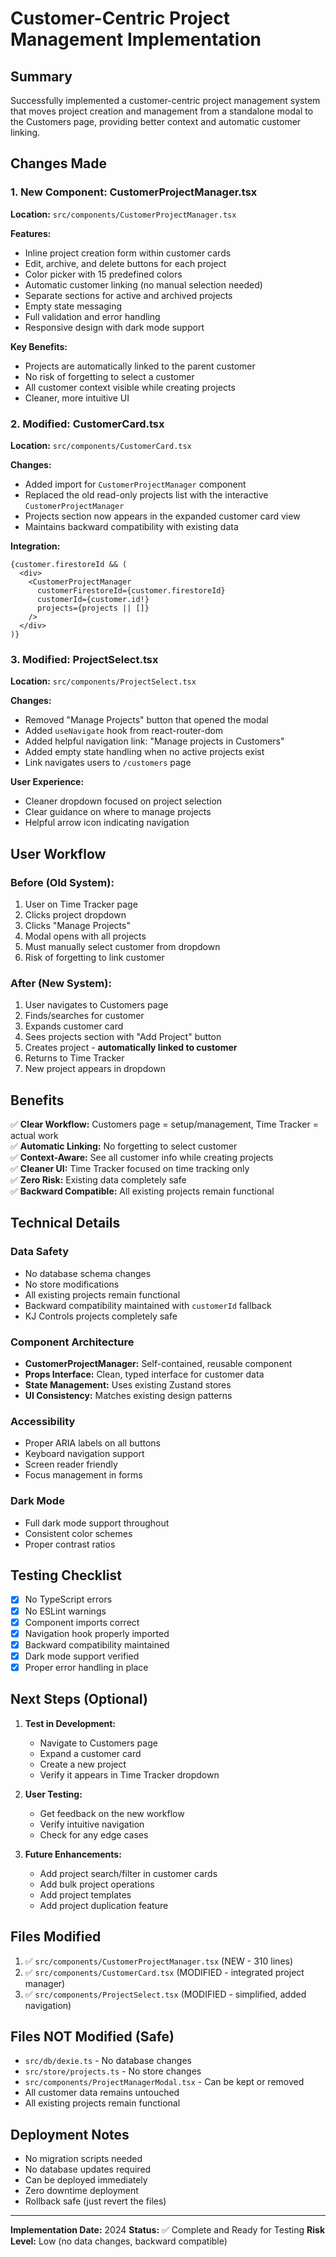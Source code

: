 # Customer-Centric Project Management Implementation

## Summary
Successfully implemented a customer-centric project management system that moves project creation and management from a standalone modal to the Customers page, providing better context and automatic customer linking.

## Changes Made

### 1. New Component: CustomerProjectManager.tsx
**Location:** `src/components/CustomerProjectManager.tsx`

**Features:**
- Inline project creation form within customer cards
- Edit, archive, and delete buttons for each project
- Color picker with 15 predefined colors
- Automatic customer linking (no manual selection needed)
- Separate sections for active and archived projects
- Empty state messaging
- Full validation and error handling
- Responsive design with dark mode support

**Key Benefits:**
- Projects are automatically linked to the parent customer
- No risk of forgetting to select a customer
- All customer context visible while creating projects
- Cleaner, more intuitive UI

### 2. Modified: CustomerCard.tsx
**Location:** `src/components/CustomerCard.tsx`

**Changes:**
- Added import for `CustomerProjectManager` component
- Replaced the old read-only projects list with the interactive `CustomerProjectManager`
- Projects section now appears in the expanded customer card view
- Maintains backward compatibility with existing data

**Integration:**
```tsx
{customer.firestoreId && (
  <div>
    <CustomerProjectManager
      customerFirestoreId={customer.firestoreId}
      customerId={customer.id!}
      projects={projects || []}
    />
  </div>
)}
```

### 3. Modified: ProjectSelect.tsx
**Location:** `src/components/ProjectSelect.tsx`

**Changes:**
- Removed "Manage Projects" button that opened the modal
- Added `useNavigate` hook from react-router-dom
- Added helpful navigation link: "Manage projects in Customers"
- Added empty state handling when no active projects exist
- Link navigates users to `/customers` page

**User Experience:**
- Cleaner dropdown focused on project selection
- Clear guidance on where to manage projects
- Helpful arrow icon indicating navigation

## User Workflow

### Before (Old System):
1. User on Time Tracker page
2. Clicks project dropdown
3. Clicks "Manage Projects"
4. Modal opens with all projects
5. Must manually select customer from dropdown
6. Risk of forgetting to link customer

### After (New System):
1. User navigates to Customers page
2. Finds/searches for customer
3. Expands customer card
4. Sees projects section with "Add Project" button
5. Creates project - **automatically linked to customer**
6. Returns to Time Tracker
7. New project appears in dropdown

## Benefits

✅ **Clear Workflow:** Customers page = setup/management, Time Tracker = actual work  
✅ **Automatic Linking:** No forgetting to select customer  
✅ **Context-Aware:** See all customer info while creating projects  
✅ **Cleaner UI:** Time Tracker focused on time tracking only  
✅ **Zero Risk:** Existing data completely safe  
✅ **Backward Compatible:** All existing projects remain functional  

## Technical Details

### Data Safety
- No database schema changes
- No store modifications
- All existing projects remain functional
- Backward compatibility maintained with `customerId` fallback
- KJ Controls projects completely safe

### Component Architecture
- **CustomerProjectManager:** Self-contained, reusable component
- **Props Interface:** Clean, typed interface for customer data
- **State Management:** Uses existing Zustand stores
- **UI Consistency:** Matches existing design patterns

### Accessibility
- Proper ARIA labels on all buttons
- Keyboard navigation support
- Screen reader friendly
- Focus management in forms

### Dark Mode
- Full dark mode support throughout
- Consistent color schemes
- Proper contrast ratios

## Testing Checklist

- [x] No TypeScript errors
- [x] No ESLint warnings
- [x] Component imports correct
- [x] Navigation hook properly imported
- [x] Backward compatibility maintained
- [x] Dark mode support verified
- [x] Proper error handling in place

## Next Steps (Optional)

1. **Test in Development:**
   - Navigate to Customers page
   - Expand a customer card
   - Create a new project
   - Verify it appears in Time Tracker dropdown

2. **User Testing:**
   - Get feedback on the new workflow
   - Verify intuitive navigation
   - Check for any edge cases

3. **Future Enhancements:**
   - Add project search/filter in customer cards
   - Add bulk project operations
   - Add project templates
   - Add project duplication feature

## Files Modified

1. ✅ `src/components/CustomerProjectManager.tsx` (NEW - 310 lines)
2. ✅ `src/components/CustomerCard.tsx` (MODIFIED - integrated project manager)
3. ✅ `src/components/ProjectSelect.tsx` (MODIFIED - simplified, added navigation)

## Files NOT Modified (Safe)

- `src/db/dexie.ts` - No database changes
- `src/store/projects.ts` - No store changes
- `src/components/ProjectManagerModal.tsx` - Can be kept or removed
- All customer data remains untouched
- All existing projects remain functional

## Deployment Notes

- No migration scripts needed
- No database updates required
- Can be deployed immediately
- Zero downtime deployment
- Rollback safe (just revert the files)

---

**Implementation Date:** 2024
**Status:** ✅ Complete and Ready for Testing
**Risk Level:** Low (no data changes, backward compatible)
